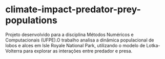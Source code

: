 # climate-impact-predator-prey-populations
Projeto desenvolvido para a disciplina Métodos Numéricos e Computacionais (UFPE).O trabalho analisa a dinâmica populacional de lobos e alces em Isle Royale National Park, utilizando o modelo de Lotka-Volterra para explorar as interações entre predador e presa.
